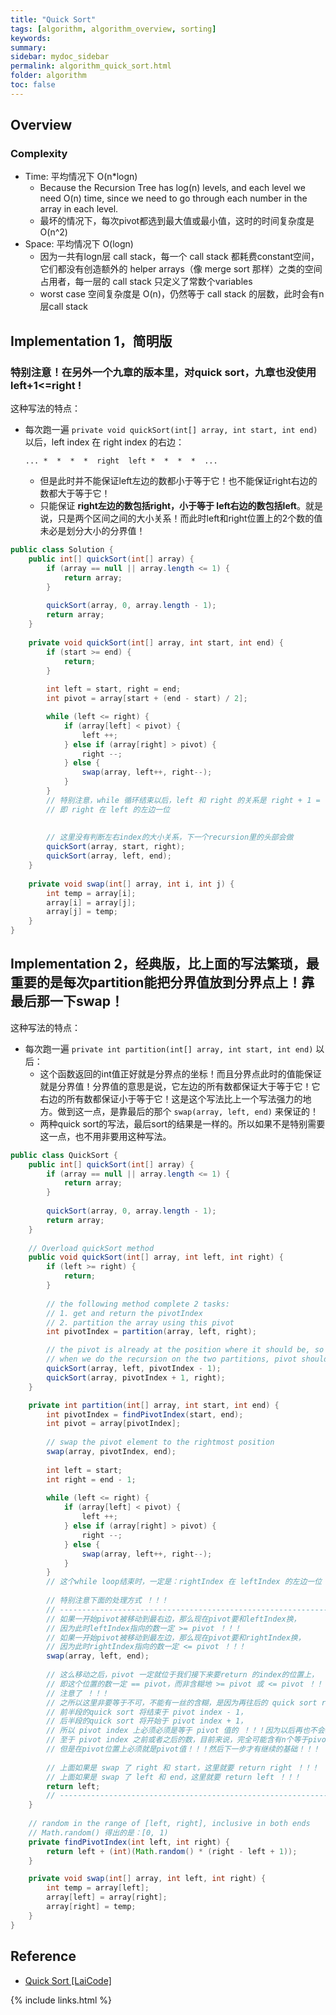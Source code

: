 ```yaml
---
title: "Quick Sort"
tags: [algorithm, algorithm_overview, sorting]
keywords:
summary:
sidebar: mydoc_sidebar
permalink: algorithm_quick_sort.html
folder: algorithm
toc: false
---
```


## Overview

### Complexity
* Time: 平均情况下 O(n*logn)
  * Because the Recursion Tree has log(n) levels, and each level we need O(n) time, since we need to go through each number in the array in each level.
  * 最坏的情况下，每次pivot都选到最大值或最小值，这时的时间复杂度是 O(n^2)
* Space: 平均情况下 O(logn)
  * 因为一共有logn层 call stack，每一个 call stack 都耗费constant空间，它们都没有创造额外的 helper arrays（像 merge sort 那样）之类的空间占用者，每一层的 call stack 只定义了常数个variables
  * worst case 空间复杂度是 O(n)，仍然等于 call stack 的层数，此时会有n层call stack
  
## Implementation 1，简明版

### 特别注意！在另外一个九章的版本里，对quick sort，九章也没使用 left+1<=right !

这种写法的特点：
* 每次跑一遍 `private void quickSort(int[] array, int start, int end)` 以后，left index 在 right index 的右边：
  ```
  ... *  *  *  *  right  left *  *  *  *  ...
  ```
  * 但是此时并不能保证left左边的数都小于等于它！也不能保证right右边的数都大于等于它！
  * 只能保证 **right左边的数包括right，小于等于 left右边的数包括left**。就是说，只是两个区间之间的大小关系！而此时left和right位置上的2个数的值未必是划分大小的分界值！
  
```java
public class Solution {
    public int[] quickSort(int[] array) {
        if (array == null || array.length <= 1) {
            return array;
        }
        
        quickSort(array, 0, array.length - 1);
        return array;
    }
    
    private void quickSort(int[] array, int start, int end) {
        if (start >= end) {
            return;
        }
        
        int left = start, right = end;
        int pivot = array[start + (end - start) / 2];

        while (left <= right) {
            if (array[left] < pivot) {
                left ++;
            } else if (array[right] > pivot) {
                right --;
            } else {
                swap(array, left++, right--);
            }
        }
        // 特别注意，while 循环结束以后，left 和 right 的关系是 right + 1 = left 
        // 即 right 在 left 的左边一位
        
        
        // 这里没有判断左右index的大小关系，下一个recursion里的头部会做
        quickSort(array, start, right);
        quickSort(array, left, end);
    }
    
    private void swap(int[] array, int i, int j) {
        int temp = array[i];
        array[i] = array[j];
        array[j] = temp;
    }
}
```

## Implementation 2，经典版，比上面的写法繁琐，最重要的是每次partition能把分界值放到分界点上！靠最后那一下swap！

这种写法的特点：
* 每次跑一遍 `private int partition(int[] array, int start, int end)` 以后：
  * 这个函数返回的int值正好就是分界点的坐标！而且分界点此时的值能保证就是分界值！分界值的意思是说，它左边的所有数都保证大于等于它！它右边的所有数都保证小于等于它！这是这个写法比上一个写法强力的地方。做到这一点，是靠最后的那个 `swap(array, left, end)` 来保证的！
  * 两种quick sort的写法，最后sort的结果是一样的。所以如果不是特别需要这一点，也不用非要用这种写法。
  
```java
public class QuickSort {
    public int[] quickSort(int[] array) {
        if (array == null || array.length <= 1) {
            return array;
        }
        
        quickSort(array, 0, array.length - 1);
        return array;
    }
    
    // Overload quickSort method
    public void quickSort(int[] array, int left, int right) {
        if (left >= right) {
            return;
        }
        
        // the following method complete 2 tasks:
        // 1. get and return the pivotIndex
        // 2. partition the array using this pivot
        int pivotIndex = partition(array, left, right);

        // the pivot is already at the position where it should be, so 
        // when we do the recursion on the two partitions, pivot should NOT be included in any of them
        quickSort(array, left, pivotIndex - 1);
        quickSort(array, pivotIndex + 1, right);
    }

    private int partition(int[] array, int start, int end) {
        int pivotIndex = findPivotIndex(start, end);
        int pivot = array[pivotIndex];
        
        // swap the pivot element to the rightmost position
        swap(array, pivotIndex, end);
        
        int left = start;
        int right = end - 1;
        
        while (left <= right) {
            if (array[left] < pivot) {
                left ++;
            } else if (array[right] > pivot) {
                right --;
            } else {
                swap(array, left++, right--);
            }
        }
        // 这个while loop结束时，一定是：rightIndex 在 leftIndex 的左边一位 ！<=== 是么 ？？？ 有没有可能他们两中间间隔一位 ？？？因为在left==right的时候还可能进行left++且right--的操作！！！
        
        // 特别注意下面的处理方式 ！！！
        // ------------------------------------------------------------------------------------------------
        // 如果一开始pivot被移动到最右边，那么现在pivot要和leftIndex换，
        // 因为此时leftIndex指向的数一定 >= pivot ！！！
        // 如果一开始pivot被移动到最左边，那么现在pivot要和rightIndex换，
        // 因为此时rightIndex指向的数一定 <= pivot ！！！
        swap(array, left, end);
        
        // 这么移动之后，pivot 一定就位于我们接下来要return 的index的位置上，
        // 即这个位置的数一定 == pivot，而非含糊地 >= pivot 或 <= pivot ！！！
        // 注意了 ！！！
        // 之所以这里非要等于不可，不能有一丝的含糊，是因为再往后的 quick sort recursion里，
        // 前半段的quick sort 将结束于 pivot index - 1，
        // 后半段的quick sort 将开始于 pivot index + 1，
        // 所以 pivot index 上必须必须是等于 pivot 值的 ！！！因为以后再也不会碰这个 index 上的数了 ！！！
        // 至于 pivot index 之前或者之后的数，目前来说，完全可能含有n个等于pivot的数，这些都无所谓，
        // 但是在pivot位置上必须就是pivot值！！！然后下一步才有继续的基础！！！
        
        // 上面如果是 swap 了 right 和 start，这里就要 return right ！！！
        // 上面如果是 swap 了 left 和 end，这里就要 return left ！！！
        return left;
        // ------------------------------------------------------------------------------------------------
    }
    
    // random in the range of [left, right], inclusive in both ends
    // Math.random() 得出的是：[0, 1)
    private findPivotIndex(int left, int right) {
        return left + (int)(Math.random() * (right - left + 1));
    }

    private void swap(int[] array, int left, int right) {
        int temp = array[left];
        array[left] = array[right];
        array[right] = temp;
    }
}
```

## Reference
* [Quick Sort [LaiCode]](https://app.laicode.io/app/problem/10)

{% include links.html %}
